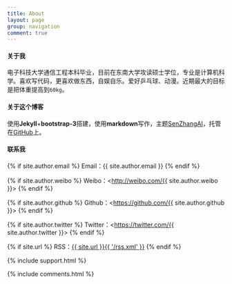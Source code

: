 ```yaml
---
title: About
layout: page
group: navigation
comment: true
---
```


#### 关于我
电子科技大学通信工程本科毕业，目前在东南大学攻读硕士学位，专业是计算机科学。喜欢写代码，更喜欢做东西，自娱自乐。爱好乒乓球、动漫。近期最大的目标是把体重提高到`60kg`。

#### 关于这个博客
使用**Jekyll**+**bootstrap-3**搭建，使用**markdown**写作，主题<a href="https://github.com/SenZhangAI/senzhangai.github.com">SenZhangAI</a>，托管在<a href="https://github.com/mioopoi/mioopoi.github.io" target="_blank">GitHub</a>上。

#### 联系我

{% if site.author.email %}
Email：{{ site.author.email }}
{% endif %}

{% if site.author.weibo %}
Weibo：<http://weibo.com/{{ site.author.weibo }}>
{% endif %}

{% if site.author.github %}
Github：<https://github.com/{{ site.author.github }}>
{% endif %}

{% if site.author.twitter %}
Twitter：<https://twitter.com/{{ site.author.twitter }}>
{% endif %}

{% if site.url %}
RSS：[{{ site.url }}{{ '/rss.xml' }}](/rss.xml)
{% endif %}

{% include support.html %}

{% include comments.html %}
